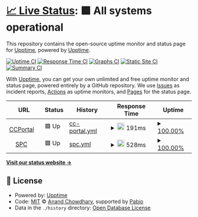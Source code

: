 # [📈 Live Status](https://upptime.github.io/upptime): <!--live status--> **🟩 All systems operational**

This repository contains the open-source uptime monitor and status page for [Upptime](https://upptime.js.org), powered by [Upptime](https://github.com/upptime/upptime).

[![Uptime CI](https://github.com/upptime/upptime/workflows/Uptime%20CI/badge.svg)](https://github.com/upptime/upptime/actions?query=workflow%3A%22Uptime+CI%22)
[![Response Time CI](https://github.com/upptime/upptime/workflows/Response%20Time%20CI/badge.svg)](https://github.com/upptime/upptime/actions?query=workflow%3A%22Response+Time+CI%22)
[![Graphs CI](https://github.com/upptime/upptime/workflows/Graphs%20CI/badge.svg)](https://github.com/upptime/upptime/actions?query=workflow%3A%22Graphs+CI%22)
[![Static Site CI](https://github.com/upptime/upptime/workflows/Static%20Site%20CI/badge.svg)](https://github.com/upptime/upptime/actions?query=workflow%3A%22Static+Site+CI%22)
[![Summary CI](https://github.com/upptime/upptime/workflows/Summary%20CI/badge.svg)](https://github.com/upptime/upptime/actions?query=workflow%3A%22Summary+CI%22)

With [Upptime](https://upptime.js.org), you can get your own unlimited and free uptime monitor and status page, powered entirely by a GitHub repository. We use [Issues](https://github.com/upptime/upptime/issues) as incident reports, [Actions](https://github.com/upptime/upptime/actions) as uptime monitors, and [Pages](https://upptime.github.io/upptime) for the status page.

<!--start: status pages-->
<!-- This summary is generated by Upptime (https://github.com/upptime/upptime) -->
<!-- Do not edit this manually, your changes will be overwritten -->
<!-- prettier-ignore -->
| URL | Status | History | Response Time | Uptime |
| --- | ------ | ------- | ------------- | ------ |
| <img alt="" src="https://icons.duckduckgo.com/ip3/ccportal.genesys.com.ico" height="13"> [CCPortal](https://ccportal.genesys.com) | 🟩 Up | [cc-portal.yml](https://github.com/PierrickLozach/upptime/commits/HEAD/history/cc-portal.yml) | <details><summary><img alt="Response time graph" src="./graphs/cc-portal/response-time-week.png" height="20"> 191ms</summary><br><a href="https://upptime.github.io/upptime/history/cc-portal"><img alt="Response time 284" src="https://img.shields.io/endpoint?url=https%3A%2F%2Fraw.githubusercontent.com%2FPierrickLozach%2Fupptime%2FHEAD%2Fapi%2Fcc-portal%2Fresponse-time.json"></a><br><a href="https://upptime.github.io/upptime/history/cc-portal"><img alt="24-hour response time 285" src="https://img.shields.io/endpoint?url=https%3A%2F%2Fraw.githubusercontent.com%2FPierrickLozach%2Fupptime%2FHEAD%2Fapi%2Fcc-portal%2Fresponse-time-day.json"></a><br><a href="https://upptime.github.io/upptime/history/cc-portal"><img alt="7-day response time 191" src="https://img.shields.io/endpoint?url=https%3A%2F%2Fraw.githubusercontent.com%2FPierrickLozach%2Fupptime%2FHEAD%2Fapi%2Fcc-portal%2Fresponse-time-week.json"></a><br><a href="https://upptime.github.io/upptime/history/cc-portal"><img alt="30-day response time 282" src="https://img.shields.io/endpoint?url=https%3A%2F%2Fraw.githubusercontent.com%2FPierrickLozach%2Fupptime%2FHEAD%2Fapi%2Fcc-portal%2Fresponse-time-month.json"></a><br><a href="https://upptime.github.io/upptime/history/cc-portal"><img alt="1-year response time 284" src="https://img.shields.io/endpoint?url=https%3A%2F%2Fraw.githubusercontent.com%2FPierrickLozach%2Fupptime%2FHEAD%2Fapi%2Fcc-portal%2Fresponse-time-year.json"></a></details> | <details><summary><a href="https://upptime.github.io/upptime/history/cc-portal">100.00%</a></summary><a href="https://upptime.github.io/upptime/history/cc-portal"><img alt="All-time uptime 100.00%" src="https://img.shields.io/endpoint?url=https%3A%2F%2Fraw.githubusercontent.com%2FPierrickLozach%2Fupptime%2FHEAD%2Fapi%2Fcc-portal%2Fuptime.json"></a><br><a href="https://upptime.github.io/upptime/history/cc-portal"><img alt="24-hour uptime 100.00%" src="https://img.shields.io/endpoint?url=https%3A%2F%2Fraw.githubusercontent.com%2FPierrickLozach%2Fupptime%2FHEAD%2Fapi%2Fcc-portal%2Fuptime-day.json"></a><br><a href="https://upptime.github.io/upptime/history/cc-portal"><img alt="7-day uptime 100.00%" src="https://img.shields.io/endpoint?url=https%3A%2F%2Fraw.githubusercontent.com%2FPierrickLozach%2Fupptime%2FHEAD%2Fapi%2Fcc-portal%2Fuptime-week.json"></a><br><a href="https://upptime.github.io/upptime/history/cc-portal"><img alt="30-day uptime 100.00%" src="https://img.shields.io/endpoint?url=https%3A%2F%2Fraw.githubusercontent.com%2FPierrickLozach%2Fupptime%2FHEAD%2Fapi%2Fcc-portal%2Fuptime-month.json"></a><br><a href="https://upptime.github.io/upptime/history/cc-portal"><img alt="1-year uptime 100.00%" src="https://img.shields.io/endpoint?url=https%3A%2F%2Fraw.githubusercontent.com%2FPierrickLozach%2Fupptime%2FHEAD%2Fapi%2Fcc-portal%2Fuptime-year.json"></a></details>
| <img alt="" src="https://icons.duckduckgo.com/ip3/spc.genesys.com.ico" height="13"> [SPC](https://spc.genesys.com) | 🟩 Up | [spc.yml](https://github.com/PierrickLozach/upptime/commits/HEAD/history/spc.yml) | <details><summary><img alt="Response time graph" src="./graphs/spc/response-time-week.png" height="20"> 528ms</summary><br><a href="https://upptime.github.io/upptime/history/spc"><img alt="Response time 547" src="https://img.shields.io/endpoint?url=https%3A%2F%2Fraw.githubusercontent.com%2FPierrickLozach%2Fupptime%2FHEAD%2Fapi%2Fspc%2Fresponse-time.json"></a><br><a href="https://upptime.github.io/upptime/history/spc"><img alt="24-hour response time 507" src="https://img.shields.io/endpoint?url=https%3A%2F%2Fraw.githubusercontent.com%2FPierrickLozach%2Fupptime%2FHEAD%2Fapi%2Fspc%2Fresponse-time-day.json"></a><br><a href="https://upptime.github.io/upptime/history/spc"><img alt="7-day response time 528" src="https://img.shields.io/endpoint?url=https%3A%2F%2Fraw.githubusercontent.com%2FPierrickLozach%2Fupptime%2FHEAD%2Fapi%2Fspc%2Fresponse-time-week.json"></a><br><a href="https://upptime.github.io/upptime/history/spc"><img alt="30-day response time 592" src="https://img.shields.io/endpoint?url=https%3A%2F%2Fraw.githubusercontent.com%2FPierrickLozach%2Fupptime%2FHEAD%2Fapi%2Fspc%2Fresponse-time-month.json"></a><br><a href="https://upptime.github.io/upptime/history/spc"><img alt="1-year response time 547" src="https://img.shields.io/endpoint?url=https%3A%2F%2Fraw.githubusercontent.com%2FPierrickLozach%2Fupptime%2FHEAD%2Fapi%2Fspc%2Fresponse-time-year.json"></a></details> | <details><summary><a href="https://upptime.github.io/upptime/history/spc">100.00%</a></summary><a href="https://upptime.github.io/upptime/history/spc"><img alt="All-time uptime 100.00%" src="https://img.shields.io/endpoint?url=https%3A%2F%2Fraw.githubusercontent.com%2FPierrickLozach%2Fupptime%2FHEAD%2Fapi%2Fspc%2Fuptime.json"></a><br><a href="https://upptime.github.io/upptime/history/spc"><img alt="24-hour uptime 100.00%" src="https://img.shields.io/endpoint?url=https%3A%2F%2Fraw.githubusercontent.com%2FPierrickLozach%2Fupptime%2FHEAD%2Fapi%2Fspc%2Fuptime-day.json"></a><br><a href="https://upptime.github.io/upptime/history/spc"><img alt="7-day uptime 100.00%" src="https://img.shields.io/endpoint?url=https%3A%2F%2Fraw.githubusercontent.com%2FPierrickLozach%2Fupptime%2FHEAD%2Fapi%2Fspc%2Fuptime-week.json"></a><br><a href="https://upptime.github.io/upptime/history/spc"><img alt="30-day uptime 100.00%" src="https://img.shields.io/endpoint?url=https%3A%2F%2Fraw.githubusercontent.com%2FPierrickLozach%2Fupptime%2FHEAD%2Fapi%2Fspc%2Fuptime-month.json"></a><br><a href="https://upptime.github.io/upptime/history/spc"><img alt="1-year uptime 100.00%" src="https://img.shields.io/endpoint?url=https%3A%2F%2Fraw.githubusercontent.com%2FPierrickLozach%2Fupptime%2FHEAD%2Fapi%2Fspc%2Fuptime-year.json"></a></details>

<!--end: status pages-->

[**Visit our status website →**](https://upptime.github.io/upptime)

## 📄 License

- Powered by: [Upptime](https://github.com/upptime/upptime)
- Code: [MIT](./LICENSE) © [Anand Chowdhary](https://anandchowdhary.com), supported by [Pabio](https://pabio.com)
- Data in the `./history` directory: [Open Database License](https://opendatacommons.org/licenses/odbl/1-0/)
